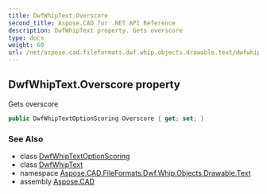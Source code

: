 ```yaml
---
title: DwfWhipText.Overscore
second_title: Aspose.CAD for .NET API Reference
description: DwfWhipText property. Gets overscore
type: docs
weight: 60
url: /net/aspose.cad.fileformats.dwf.whip.objects.drawable.text/dwfwhiptext/overscore/
---
```

## DwfWhipText.Overscore property

Gets overscore

```csharp
public DwfWhipTextOptionScoring Overscore { get; set; }
```

### See Also

* class [DwfWhipTextOptionScoring](../../dwfwhiptextoptionscoring/)
* class [DwfWhipText](../)
* namespace [Aspose.CAD.FileFormats.Dwf.Whip.Objects.Drawable.Text](../../dwfwhiptext/)
* assembly [Aspose.CAD](../../../)


